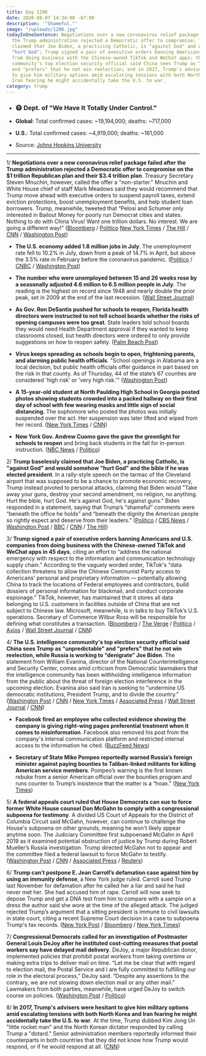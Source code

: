 ```yaml
---
title: Day 1296
date: 2020-08-07 14:34:00 -07:00
description: '"Shameful."'
image: "/uploads/1296.jpg"
todayInOneSentence: Negotiations over a new coronavirus relief package failed after
  the Trump administration rejected a Democratic offer to compromise; Trump baselessly
  claimed that Joe Biden, a practicing Catholic, is "against God" and would somehow
  "hurt God"; Trump signed a pair of executive orders banning Americans and U.S. companies
  from doing business with the Chinese-owned TikTok and WeChat apps; the U.S. intelligence
  community's top election security official said China sees Trump as “unpredictable"
  and "prefers" that he not win reelection; and in 2017, Trump's advisers were hesitant
  to give him military options amid escalating tensions with both North Korea and
  Iran fearing he might accidentally take the U.S. to war.
category: trump
---
```


* ### 😷 Dept. of "We Have It Totally Under Control."

* **Global**: Total confirmed cases: \~19,194,000; deaths: \~717,000

* **U.S.**: Total confirmed cases: \~4,919,000; deaths: \~161,000

* Source: [Johns Hopkins University](https://coronavirus.jhu.edu/map.html)

---

1/ **Negotiations over a new coronavirus relief package failed after the Trump administration rejected a Democratic offer to compromise on the $1 trillion Republican plan and their $3.4 trillion plan**. Treasury Secretary Steven Mnuchin, however, called the offer a "non-starter." Mnuchin and White House chief of staff Mark Meadows said they would recommend that Trump move ahead with executive orders to suspend payroll taxes, extend eviction protections, boost unemployment benefits, and help student loan borrowers. Trump, meanwhile, tweeted that “Pelosi and Schumer only interested in Bailout Money for poorly run Democrat cities and states. Nothing to do with China Virus! Want one trillion dollars. No interest. We are going a different way!” ([Bloomberg](https://www.bloomberg.com/news/articles/2020-08-07/stimulus-talks-near-brink-of-collapse-after-rancorous-meeting?sref=MIBMEEoj) / [Politico](https://www.politico.com/news/2020/08/07/last-try-coronavirus-relief-deal-392564) [New York Times](https://www.nytimes.com/2020/08/07/world/covid-19-news.html?action=click&module=Top%20Stories&pgtype=Homepage#link-232a7bee) / [The Hill](https://thehill.com/homenews/senate/511055-pelosi-schumer-say-white-house-declined-2t-coronavirus-deal?userid=57999) / [CNN](https://www.cnn.com/2020/08/07/politics/stimulus-talks-coronavirus/index.html) / [Washington Post](https://www.washingtonpost.com/nation/2020/08/07/coronavirus-covid-live-updates-us/))

* **The U.S. economy added 1.8 million jobs in July**. The unemployment rate fell to 10.2% in July, down from a peak of 14.7% in April, but above the 3.5% rate in February before the coronavirus pandemic. ([Politico](https://www.politico.com/news/2020/08/07/us-unemployment-rate-fell-to-102-percent-in-july-392551) / [CNBC](https://www.cnbc.com/2020/08/07/jobs-report-july-2020.html) / [Washington Post](https://www.washingtonpost.com/business/2020/08/07/july-2020-jobs-report/))

* **The number who were unemployed between 15 and 26 weeks rose by a seasonally adjusted 4.6 million to 6.5 million people in July**. The reading is the highest on record since 1948 and nearly double the prior peak, set in 2009 at the end of the last recession. ([Wall Street Journal](https://www.wsj.com/articles/covid-19-pandemic-triggers-wave-of-long-term-unemployment-11596817137?mod=hp_lead_pos5))

* **As Gov. Ron DeSantis pushed for schools to reopen, Florida health directors were instructed to not tell school boards whether the risks of opening campuses were too great**. State leaders told school boards they would need Health Department approval if they wanted to keep classrooms closed, but health directors were ordered to only provide suggestions on how to reopen safely. ([Palm Beach Post](https://www.palmbeachpost.com/news/20200807/health-directors-told-to-keep-quiet-as-fla-leaders-pressed-to-reopen-classrooms))

* **Virus keeps spreading as schools begin to open, frightening parents, and alarming public health officials**. "School openings in Alabama are a local decision, but public health officials offer guidance in part based on the risk in that county. As of Thursday, 44 of the state’s 67 counties are considered 'high risk' or 'very high risk.'" ([Washington Post](https://www.washingtonpost.com/politics/virus-keeps-spreading-as-schools-begin-to-open-frightening-parents-and-alarming-public-health-officials/2020/08/06/7ef4f362-d80d-11ea-930e-d88518c57dcc_story.html))

* **A 15-year-old student at North Paulding High School in Georgia posted photos showing students crowded into a packed hallway on their first day of school with few wearing masks and little sign of social distancing**. The sophomore who posted the photos was initially suspended over the act. Her suspension was later lifted and wiped from her record. ([New York Times](https://www.nytimes.com/2020/08/06/us/north-paulding-high-school-coronavirus-georgia.html) / [CNN](https://www.cnn.com/2020/08/07/us/georgia-teen-photo-crowded-school-hallway-trnd/index.html))

* **New York Gov. Andrew Cuomo gave the gave the greenlight for schools to reopen** and bring back students in the fall for in-person instruction. ([NBC News](https://www.nbcnews.com/news/us-news/gov-cuomo-says-new-york-schools-can-reopen-september-n1236153) / [Politico](https://www.politico.com/states/new-york/city-hall/story/2020/08/07/cuomo-oks-new-york-schools-for-in-person-instruction-1305884))

2/ **Trump baselessly claimed that Joe Biden, a practicing Catholic, is "against God" and would somehow "hurt God" and the bible if he was elected president**. In a rally-style speech on the tarmac of the Cleveland airport that was supposed to be a chance to promote economic recovery, Trump instead pivoted to personal attacks, claiming that Biden would "Take away your guns, destroy your second amendment, no religion, no anything. Hurt the bible, hurt God. He's against God, he's against guns." Biden responded in a statement, saying that Trump’s “shameful” comments were “beneath the office he holds” and “beneath the dignity the American people so rightly expect and deserve from their leaders.” ([Politico](https://www.politico.com/news/2020/08/07/joe-biden-slams-trump-religion-392550) / [CBS News](https://www.cbsnews.com/news/trump-biden-against-god-false-claim/) / [Washington Post](https://www.washingtonpost.com/politics/playing-electoral-defense-trump-to-promote-recovery-in-ohio/2020/08/06/55bb6010-d7ec-11ea-a788-2ce86ce81129_story.html) / [BBC](https://www.bbc.com/news/election-us-2020-53688009) / [CNN](https://www.cnn.com/2020/08/06/politics/biden-faith-trump/index.html) / [The Hill](https://thehill.com/homenews/administration/510900-trump-claims-biden-is-against-god))

3/ **Trump signed a pair of executive orders banning Americans and U.S. companies from doing business with the Chinese-owned TikTok and WeChat apps in 45 days**, citing an effort to “address the national emergency with respect to the information and communication technology supply chain.” According to the vaguely worded order, TikTok's "data collection threatens to allow the Chinese Communist Party access to Americans' personal and proprietary information — potentially allowing China to track the locations of Federal employees and contractors, build dossiers of personal information for blackmail, and conduct corporate espionage." TikTok, however, has maintained that it stores all data belonging to U.S. customers in facilities outside of China that are not subject to Chinese law. Microsoft, meanwhile, is in talks to buy TikTok’s U.S. operations. Secretary of Commerce Wilbur Ross will be responsible for defining what constitutes a transaction. ([Bloomberg](https://www.bloomberg.com/news/articles/2020-08-07/trump-signs-tiktok-ban-as-u-s-boosts-pressure-for-sale-of-app?sref=MIBMEEoj) / [The Verge](https://www.theverge.com/2020/8/6/21358093/trump-tik-tok-ban-bytedance-transactions-executive-order) / [Politico](https://www.politico.com/news/2020/08/07/tiktok-trump-executive-order-392558) / [Axios](https://www.axios.com/trump-order-ban-tiktok-45-days-1c8eb742-05d7-4169-9b41-be078f981b0c.html) / [Wall Street Journal](https://www.wsj.com/articles/u-s-broadens-attack-on-chinese-internet-giants-with-wechat-order-11596813253?mod=hp_lead_pos1) / [CNN](https://www.cnn.com/2020/08/06/politics/trump-executive-order-tiktok/index.html))

4/ **The U.S. intelligence community's top election security official said China sees Trump as “unpredictable" and "prefers" that he not win reelection, while Russia is working to “denigrate” Joe Biden**. The statement from William Evanina, director of the National Counterintelligence and Security Center, comes amid criticism from Democratic lawmakers that the intelligence community has been withholding intelligence information from the public about the threat of foreign election interference in the upcoming election. Evanina also said Iran is seeking to "undermine US democratic institutions, President Trump, and to divide the country." ([Washington Post](https://www.washingtonpost.com/national-security/seeing-trump-as-unpredictable-china-would-prefer-he-not-win-reelection-intelligence-official-says/2020/08/07/98e1ad8c-d8e0-11ea-aff6-220dd3a14741_story.html) / [CNN](https://www.cnn.com/2020/08/07/politics/2020-election-russia-china-iran/index.html) / [New York Times](https://www.nytimes.com/2020/08/07/us/politics/russia-china-trump-biden-election-interference.html) / [Associated Press](https://apnews.com/e98a8285f773403af163bc720d70fc2d) / [Wall Street Journal](https://www.wsj.com/articles/russia-working-to-damage-joe-bidens-white-house-bid-u-s-intelligence-agencies-say-11596827109) / [CNN](https://www.cnn.com/2020/08/07/politics/us-intelligence-russia-election-interference-biden/index.html))

* **Facebook fired an employee who collected evidence showing the company is giving right-wing pages preferential treatment when it comes to misinformation**. Facebook also removed his post from the company's internal communication platform and restricted internal access to the information he cited. ([BuzzFeed News](https://www.buzzfeednews.com/article/craigsilverman/facebook-zuckerberg-what-if-trump-disputes-election-results))

* **Secretary of State Mike Pompeo reportedly warned Russia’s foreign minister against paying bounties to Taliban-linked militants for killing American service members**. Pompeo’s warning is the first known rebuke from a senior American official over the bounties program and runs counter to Trump’s insistence that the matter is a “hoax." ([New York Times](https://www.nytimes.com/2020/08/07/world/asia/pompeo-russia-afghanistan-bounties.html))

5/ **A federal appeals court ruled that House Democrats can sue to force former White House counsel Don McGahn to comply with a congressional subpoena for testimony**. A divided US Court of Appeals for the District of Columbia Circuit said McGahn, however, can continue to challenge the House's subpoena on other grounds, meaning he won't likely appear anytime soon. The Judiciary Committee first subpoenaed McGahn in April 2019 as it examined potential obstruction of justice by Trump during Robert Mueller’s Russia investigation. Trump directed McGahn not to appear and the committee filed a federal lawsuit to force McGahn to testify. ([Washington Post](https://www.washingtonpost.com/local/legal-issues/house-can-sue-to-force-testimony-from-former-white-house-counsel-donald-mcgahn/2020/08/07/6301a7f2-b0c8-11ea-8758-bfd1d045525a_story.html) / [CNN](https://www.cnn.com/2020/08/07/politics/don-mcgahn-subpoena/index.html) / [Associated Press](https://apnews.com/37d2619c1ba390019b8e332d1a86706c) / [Reuters](https://www.reuters.com/article/us-usa-court-trump-idUSKCN25326S))

6/ **Trump can’t postpone E. Jean Carroll’s defamation case against him by using an immunity defense**, a New York judge ruled. Carroll sued Trump last November for defamation after he called her a liar and said he had never met her. She had accused him of rape. Carroll will now seek to depose Trump and get a DNA test from him to compare with a sample on a dress the author said she wore at the time of the alleged attack. The judged rejected Trump’s argument that a sitting president is immune to civil lawsuits in state court, citing a recent Supreme Court decision in a case to subpoena Trump's tax records. ([New York Post](https://nypost.com/2020/08/06/judge-says-trump-cant-postpone-e-jean-carrolls-defamation-case/) / [Bloomberg](https://www.bloomberg.com/news/articles/2020-08-07/trump-fails-to-stall-rape-accuser-s-lawsuit-deposition-looms?sref=MIBMEEoj) / [New York Times](https://www.nytimes.com/2020/08/07/nyregion/jean-caroll-donald-trump-lawsuit-rape.html))

7/ **Congressional Democrats called for an investigation of Postmaster General Louis DeJoy after he instituted cost-cutting measures that postal workers say have delayed mail delivery**. DeJoy, a major Republican donor, implemented policies that prohibit postal workers from taking overtime or making extra trips to deliver mail on time. “Let me be clear that with regard to election mail, the Postal Service and I are fully committed to fulfilling our role in the electoral process,” DeJoy said. “Despite any assertions to the contrary, we are not slowing down election mail or any other mail.” Lawmakers from both parties, meanwhile, have urged DeJoy to switch course on policies. ([Washington Post](https://www.washingtonpost.com/business/2020/08/07/postal-service-investigation-dejoy/) / [Politico](https://www.politico.com/news/2020/08/07/postal-service-chief-denies-slowing-down-election-mail-to-assist-trump-392555))

8/ **In 2017, Trump's advisers were hesitant to give him military options amid escalating tensions with both North Korea and Iran fearing he might accidentally take the U.S. to war**. At the time, Trump dubbed Kim Jong Un "little rocket man" and the North Korean dictator responded by calling Trump a "dotard." Senior administration members reportedly informed their counterparts in both countries that they did not know how Trump would respond, or if he would respond at all. ([CNN](https://www.cnn.com/2020/08/06/politics/trump-advisers-fears-military-options/index.html))
